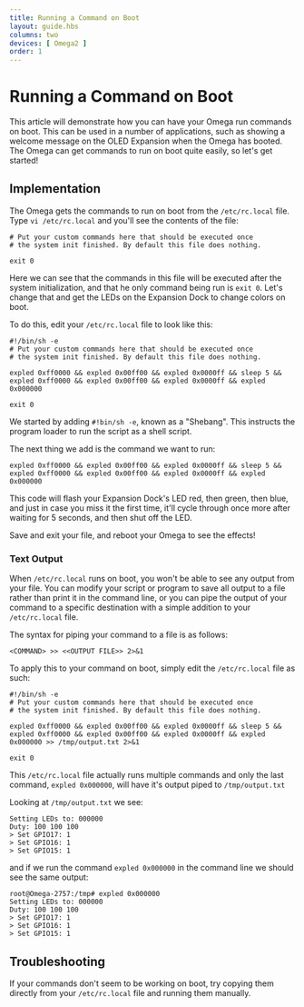 ```yaml
---
title: Running a Command on Boot
layout: guide.hbs
columns: two
devices: [ Omega2 ]
order: 1
---
```


# Running a Command on Boot

This article will demonstrate how you can have your Omega run commands on boot. This can be used in a number of applications, such as showing a welcome message on the OLED Expansion when the Omega has booted. The Omega can get commands to run on boot quite easily, so let's get started!


## Implementation

The Omega gets the commands to run on boot from the `/etc/rc.local` file. Type `vi /etc/rc.local` and you'll see the contents of the file:

```
# Put your custom commands here that should be executed once
# the system init finished. By default this file does nothing.

exit 0
```

Here we can see that the commands in this file will be executed after the system initialization, and that he only command being run is `exit 0`. Let's change that and get the LEDs on the Expansion Dock to change colors on boot.

To do this, edit your `/etc/rc.local` file to look like this:

```
#!/bin/sh -e
# Put your custom commands here that should be executed once
# the system init finished. By default this file does nothing.

expled 0xff0000 && expled 0x00ff00 && expled 0x0000ff && sleep 5 && expled 0xff0000 && expled 0x00ff00 && expled 0x0000ff && expled 0x000000

exit 0
```

We started by adding `#!bin/sh -e`, known as a "Shebang". This instructs the program loader to run the script as a shell script.

The next thing we add is the command we want to run:

```
expled 0xff0000 && expled 0x00ff00 && expled 0x0000ff && sleep 5 && expled 0xff0000 && expled 0x00ff00 && expled 0x0000ff && expled 0x000000
```

This code will flash your Expansion Dock's LED red, then green, then blue, and just in case you miss it the first time, it'll cycle through once more after waiting for 5 seconds, and then shut off the LED.

Save and exit your file, and reboot your Omega to see the effects!


### Text Output

When `/etc/rc.local` runs on boot, you won't be able to see any output from your file. You can modify your script or program to save all output to a file rather than print it in the command line, or you can pipe the output of your command to a specific destination with a simple addition to your `/etc/rc.local` file.

The syntax for piping your command to a file is as follows:

```
<COMMAND> >> <<OUTPUT FILE>> 2>&1
```

To apply this to your command on boot, simply edit the `/etc/rc.local` file as such:

```
#!/bin/sh -e
# Put your custom commands here that should be executed once
# the system init finished. By default this file does nothing.

expled 0xff0000 && expled 0x00ff00 && expled 0x0000ff && sleep 5 && expled 0xff0000 && expled 0x00ff00 && expled 0x0000ff && expled 0x000000 >> /tmp/output.txt 2>&1

exit 0
```

This `/etc/rc.local` file actually runs multiple commands and only the last command, `expled 0x000000`, will have it's output piped to `/tmp/output.txt`

Looking at `/tmp/output.txt` we see:

```
Setting LEDs to: 000000
Duty: 100 100 100
> Set GPIO17: 1
> Set GPIO16: 1
> Set GPIO15: 1
```
and if we run the command `expled 0x000000` in the command line we should see the same output:

```
root@Omega-2757:/tmp# expled 0x000000
Setting LEDs to: 000000
Duty: 100 100 100
> Set GPIO17: 1
> Set GPIO16: 1
> Set GPIO15: 1
```

## Troubleshooting

If your commands don't seem to be working on boot, try copying them directly from your `/etc/rc.local` file and running them manually.
